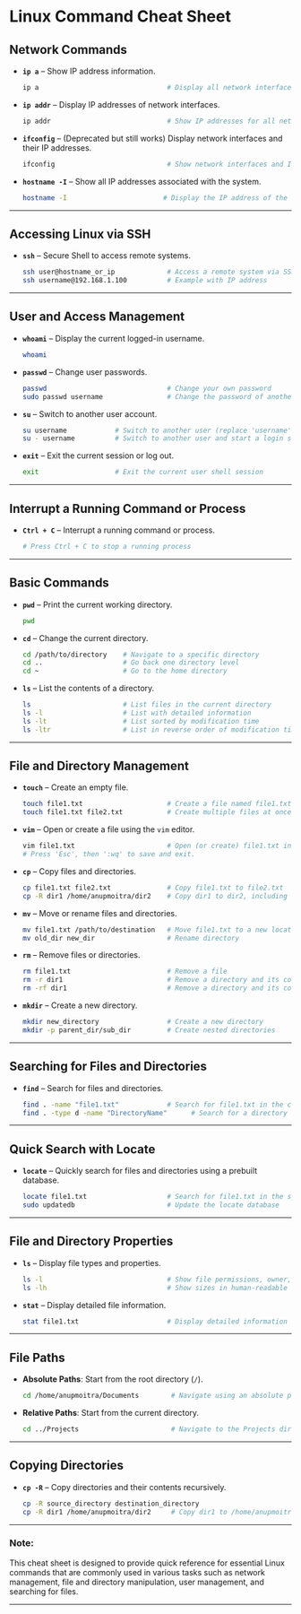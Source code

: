 # **Linux Command Cheat Sheet**

## **Network Commands**  

- **`ip a`** – Show IP address information.  
  ```bash  
  ip a                                # Display all network interfaces and their IP addresses  
  ```

- **`ip addr`** – Display IP addresses of network interfaces.  
  ```bash  
  ip addr                             # Show IP addresses for all network interfaces  
  ```

- **`ifconfig`** – (Deprecated but still works) Display network interfaces and their IP addresses.  
  ```bash  
  ifconfig                            # Show network interfaces and IP details  
  ```

- **`hostname -I`** – Show all IP addresses associated with the system.  
  ```bash  
  hostname -I                        # Display the IP address of the system  
  ```

---

## **Accessing Linux via SSH**  

- **`ssh`** – Secure Shell to access remote systems.  
  ```bash  
  ssh user@hostname_or_ip             # Access a remote system via SSH (replace 'user' and 'hostname_or_ip')  
  ssh username@192.168.1.100          # Example with IP address  
  ```

---

## **User and Access Management**  

- **`whoami`** – Display the current logged-in username.  
  ```bash  
  whoami  
  ```

- **`passwd`** – Change user passwords.  
  ```bash  
  passwd                              # Change your own password  
  sudo passwd username                # Change the password of another user (requires sudo)  
  ```

- **`su`** – Switch to another user account.  
  ```bash  
  su username            # Switch to another user (replace 'username' with the desired user)  
  su - username          # Switch to another user and start a login shell  
  ```

- **`exit`** – Exit the current session or log out.  
  ```bash  
  exit                   # Exit the current user shell session  
  ```

---

## **Interrupt a Running Command or Process**  

- **`Ctrl + C`** – Interrupt a running command or process.  
  ```bash  
  # Press Ctrl + C to stop a running process  
  ```

---

## **Basic Commands**  

- **`pwd`** – Print the current working directory.  
  ```bash  
  pwd  
  ```

- **`cd`** – Change the current directory.  
  ```bash  
  cd /path/to/directory    # Navigate to a specific directory  
  cd ..                    # Go back one directory level  
  cd ~                     # Go to the home directory  
  ```

- **`ls`** – List the contents of a directory.  
  ```bash  
  ls                       # List files in the current directory  
  ls -l                    # List with detailed information  
  ls -lt                   # List sorted by modification time  
  ls -ltr                  # List in reverse order of modification time  
  ```

---

## **File and Directory Management**  

- **`touch`** – Create an empty file.  
  ```bash  
  touch file1.txt                     # Create a file named file1.txt  
  touch file1.txt file2.txt           # Create multiple files at once  
  ```

- **`vim`** – Open or create a file using the `vim` editor.  
  ```bash  
  vim file1.txt                       # Open (or create) file1.txt in vim editor  
  # Press 'Esc', then ':wq' to save and exit.  
  ```

- **`cp`** – Copy files and directories.  
  ```bash  
  cp file1.txt file2.txt              # Copy file1.txt to file2.txt  
  cp -R dir1 /home/anupmoitra/dir2    # Copy dir1 to dir2, including all subdirectories and files  
  ```

- **`mv`** – Move or rename files and directories.  
  ```bash  
  mv file1.txt /path/to/destination   # Move file1.txt to a new location  
  mv old_dir new_dir                  # Rename directory  
  ```

- **`rm`** – Remove files or directories.  
  ```bash  
  rm file1.txt                        # Remove a file  
  rm -r dir1                          # Remove a directory and its contents
  rm -rf dir1                         # Remove a directory and its contents without confirmation, even for write-protected files  
  ```

- **`mkdir`** – Create a new directory.  
  ```bash  
  mkdir new_directory                 # Create a new directory  
  mkdir -p parent_dir/sub_dir         # Create nested directories  
  ```

---

## **Searching for Files and Directories**  

- **`find`** – Search for files and directories.  
  ```bash  
  find . -name "file1.txt"            # Search for file1.txt in the current directory (.)  
  find . -type d -name "DirectoryName"      # Search for a directory named "DirectoryName" in the current directory (.)  
  ```

---

## **Quick Search with Locate**  

- **`locate`** – Quickly search for files and directories using a prebuilt database.  
  ```bash  
  locate file1.txt                    # Search for file1.txt in the system's database  
  sudo updatedb                       # Update the locate database  
  ```

---

## **File and Directory Properties**  

- **`ls`** – Display file types and properties.  
  ```bash  
  ls -l                               # Show file permissions, owner, group, and size  
  ls -lh                              # Show sizes in human-readable format  
  ```

- **`stat`** – Display detailed file information.  
  ```bash  
  stat file1.txt                      # Display detailed information about file1.txt  
  ```

---

## **File Paths**  

- **Absolute Paths**: Start from the root directory (`/`).  
  ```bash  
  cd /home/anupmoitra/Documents        # Navigate using an absolute path  
  ```

- **Relative Paths**: Start from the current directory.  
  ```bash  
  cd ../Projects                       # Navigate to the Projects directory in the parent directory  
  ```

---

## **Copying Directories**  

- **`cp -R`** – Copy directories and their contents recursively.  
  ```bash  
  cp -R source_directory destination_directory  
  cp -R dir1 /home/anupmoitra/dir2     # Copy dir1 to /home/anupmoitra/dir2  
  ```

---

### **Note:**  
This cheat sheet is designed to provide quick reference for essential Linux commands that are commonly used in various tasks such as network management, file and directory manipulation, user management, and searching for files. 

---
